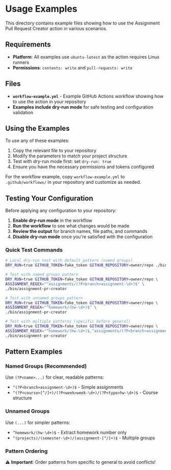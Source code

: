 # Usage Examples

This directory contains example files showing how to use the Assignment Pull
Request Creator action in various scenarios.

## Requirements

- **Platform**: All examples use `ubuntu-latest` as the action requires Linux
  runners
- **Permissions**: `contents: write` and `pull-requests: write`

## Files

- **`workflow-example.yml`** - Example GitHub Actions workflow showing how to
  use the action in your repository
- **Examples include dry-run mode** for safe testing and configuration
  validation

## Using the Examples

To use any of these examples:

1. Copy the relevant file to your repository
2. Modify the parameters to match your project structure
3. Test with dry-run mode first: set `dry-run: true`
4. Ensure you have the necessary permissions and tokens configured

For the workflow example, copy `workflow-example.yml` to `.github/workflows/` in
your repository and customize as needed.

## Testing Your Configuration

Before applying any configuration to your repository:

1. **Enable dry-run mode** in the workflow
2. **Run the workflow** to see what changes would be made
3. **Review the output** for branch names, file paths, and commands
4. **Disable dry-run mode** once you're satisfied with the configuration

### Quick Test Commands

```bash
# Local dry-run test with default pattern (named groups)
DRY_RUN=true GITHUB_TOKEN=fake_token GITHUB_REPOSITORY=owner/repo ./bin/assignment-pr-creator

# Test with named groups pattern
DRY_RUN=true GITHUB_TOKEN=fake_token GITHUB_REPOSITORY=owner/repo \
ASSIGNMENT_REGEX="^assignments/(?P<branch>assignment-\d+)$" \
./bin/assignment-pr-creator

# Test with unnamed groups pattern  
DRY_RUN=true GITHUB_TOKEN=fake_token GITHUB_REPOSITORY=owner/repo \
ASSIGNMENT_REGEX="^homework/(hw-\d+)$" \
./bin/assignment-pr-creator

# Test with multiple patterns (specific before general)
DRY_RUN=true GITHUB_TOKEN=fake_token GITHUB_REPOSITORY=owner/repo \
ASSIGNMENT_REGEX="^homework/(hw-\d+)$,^assignments/(?P<branch>assignment-\d+)$" \
./bin/assignment-pr-creator
```

## Pattern Examples

### Named Groups (Recommended)

Use `(?P<name>...)` for clear, readable patterns:

- `^(?P<branch>assignment-\d+)$` - Simple assignments
- `^(?P<course>[^/]+)/(?P<week>week-\d+)/(?P<type>hw-\d+)$` - Course structure

### Unnamed Groups

Use `(...)` for simpler patterns:

- `^homework/(hw-\d+)$` - Extract homework number only
- `^(projects)/(semester-\d+)/(assignment-[^/]+)$` - Multiple groups

### Pattern Ordering

⚠️ **Important**: Order patterns from specific to general to avoid conflicts!
